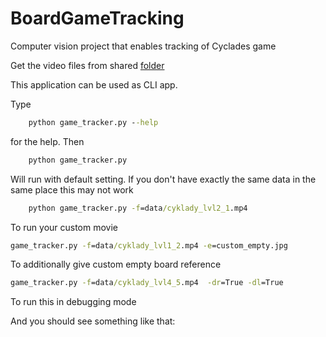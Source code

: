 # BoardGameTracking

Computer vision project that enables tracking of Cyclades game

Get the video files from shared [folder](https://drive.google.com/drive/folders/1CAKG0U1ZXzRS02MkrOCM3pTlMjBN6GFb?usp=share_link)

This application can be used as CLI app.

Type 
```cmd
    python game_tracker.py --help
```
for the help. Then

```cmd
    python game_tracker.py
``` 
Will run with default setting. If you don't have exactly the same data in the same place this may not work

```cmd
    python game_tracker.py -f=data/cyklady_lvl2_1.mp4
```
To run your custom movie

```cmd
game_tracker.py -f=data/cyklady_lvl1_2.mp4 -e=custom_empty.jpg
```
To additionally give custom empty board reference

```cmd
game_tracker.py -f=data/cyklady_lvl4_5.mp4  -dr=True -dl=True
```
To run this in debugging mode

And you should see something like that:
